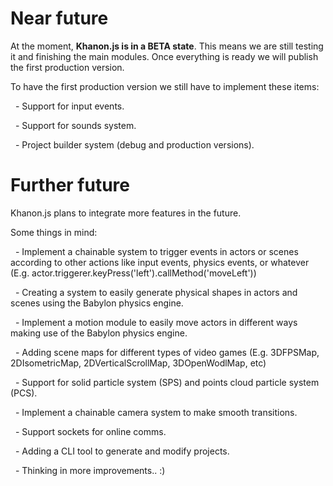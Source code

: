 # Near future

At the moment, **Khanon.js is in a BETA state**. This means we are still testing it and finishing the main modules. Once everything is ready we will publish the first production version.

To have the first production version we still have to implement these items:

&nbsp;
    - Support for input events.

&nbsp;
    - Support for sounds system.

&nbsp;
    - Project builder system (debug and production versions).

# Further future

Khanon.js plans to integrate more features in the future.

Some things in mind:

&nbsp;
    - Implement a chainable system to trigger events in actors or scenes according to other actions like input events, physics events, or whatever (E.g. actor.triggerer.keyPress('left').callMethod('moveLeft'))

&nbsp;
    - Creating a system to easily generate physical shapes in actors and scenes using the Babylon physics engine.

&nbsp;
    - Implement a motion module to easily move actors in different ways making use of the Babylon physics engine.

&nbsp;
    - Adding scene maps for different types of video games (E.g. 3DFPSMap, 2DIsometricMap, 2DVerticalScrollMap, 3DOpenWodlMap, etc)

&nbsp;
    - Support for solid particle system (SPS) and points cloud particle system (PCS).

&nbsp;
    - Implement a chainable camera system to make smooth transitions.

&nbsp;
    - Support sockets for online comms.

&nbsp;
    - Adding a CLI tool to generate and modify projects.

&nbsp;
    - Thinking in more improvements.. :)